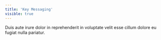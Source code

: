 ```yaml
---
title: 'Key Messaging'
visible: true
---
```


Duis aute irure dolor in reprehenderit in voluptate velit esse cillum dolore eu fugiat nulla pariatur.